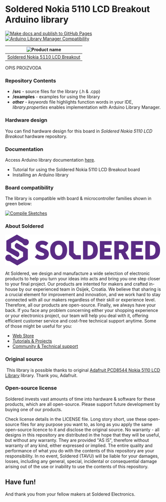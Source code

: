 # Soldered Nokia 5110 LCD Breakout Arduino library

[![Make docs and publish to GitHub Pages](https://github.com/SolderedElectronics/Soldered-Nokia-5110-LCD-Arduino-Library/actions/workflows/make_docs.yml/badge.svg?branch=dev)](https://github.com/SolderedElectronics/Soldered-Nokia-5110-LCD-Arduino-Library/actions/workflows/make_docs.yml)
[![Arduino Library Manager Compatibility](https://github.com/SolderedElectronics/Soldered-Nokia-5110-LCD-Arduino-Library/actions/workflows/arduino_lint.yml/badge.svg?branch=dev)](https://github.com/SolderedElectronics/Soldered-Nokia-5110-LCD-Arduino-Library/actions/workflows/arduino_lint.yml)

| ![Product name](https://upload.wikimedia.org/wikipedia/commons/8/8f/Example_image.svg) |
| :------------------------------------------------------------------------------------: |
|                      [Soldered Nokia 5110 LCD Breakout](https://www.solde.red/333272)                      |

OPIS PROIZVODA

### Repository Contents

- **/src** - source files for the library (.h & .cpp)
- **/examples** - examples for using the library
- **_other_** - _keywords_ file highlights function words in your IDE, _library.properties_ enables implementation with Arduino Library Manager.

### Hardware design

You can find hardware design for this board in _Soldered Nokia 5110 LCD Breakout_ hardware repository.

### Documentation

Access Arduino library documentation [here](https://SolderedElectronics.github.io/Soldered-Nokia-5110-LCD-Arduino-Library/).

- Tutorial for using the Soldered Nokia 5110 LCD Breakout board
- Installing an Arduino library

### Board compatibility

The library is compatible with board & microcontroller families shown in green below:

[![Compile Sketches](http://github-actions.40ants.com/SolderedElectronics/Soldered-Nokia-5110-LCD-Arduino-Library/matrix.svg?branch=dev&only=Compile%20Sketches)](https://github.com/SolderedElectronics/Soldered-Nokia-5110-LCD-Arduino-Library/actions/workflows/compile_test.yml)

### About Soldered

<img src="https://raw.githubusercontent.com/SolderedElectronics/Soldered-Nokia-5110-LCD-Arduino-Library/dev/extras/Soldered-logo-color.png" alt="soldered-logo" width="500"/>

At Soldered, we design and manufacture a wide selection of electronic products to help you turn your ideas into acts and bring you one step closer to your final project. Our products are intented for makers and crafted in-house by our experienced team in Osijek, Croatia. We believe that sharing is a crucial element for improvement and innovation, and we work hard to stay connected with all our makers regardless of their skill or experience level. Therefore, all our products are open-source. Finally, we always have your back. If you face any problem concerning either your shopping experience or your electronics project, our team will help you deal with it, offering efficient customer service and cost-free technical support anytime. Some of those might be useful for you:

- [Web Store](https://www.soldered.com/shop)
- [Tutorials & Projects](https://soldered.com/learn)
- [Community & Technical support](https://soldered.com/community)

### Original source

​
This library is possible thanks to original [Adafruit PCD8544 Nokia 5110 LCD Library](https://github.com/adafruit/Adafruit-PCD8544-Nokia-5110-LCD-library) library. Thank you, Adafruit.

### Open-source license

Soldered invests vast amounts of time into hardware & software for these products, which are all open-source. Please support future development by buying one of our products.

Check license details in the LICENSE file. Long story short, use these open-source files for any purpose you want to, as long as you apply the same open-source licence to it and disclose the original source. No warranty - all designs in this repository are distributed in the hope that they will be useful, but without any warranty. They are provided "AS IS", therefore without warranty of any kind, either expressed or implied. The entire quality and performance of what you do with the contents of this repository are your responsibility. In no event, Soldered (TAVU) will be liable for your damages, losses, including any general, special, incidental or consequential damage arising out of the use or inability to use the contents of this repository.

## Have fun!

And thank you from your fellow makers at Soldered Electronics.
